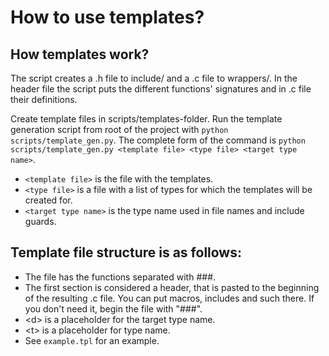 # How to use templates?  
  
## How templates work?
The script creates a .h file to include/ and a .c file to wrappers/. In the header file the script puts the different functions' signatures and in .c file their definitions.
  
Create template files in scripts/templates-folder. Run the template generation script from root of the project with `python scripts/template_gen.py`. The complete form of the command is `python scripts/template_gen.py <template file> <type file> <target type name>`.  
* `<template file>` is the file with the templates.
* `<type file>` is a file with a list of types for which the templates will be created for.
* `<target type name>` is the type name used in file names and include guards.
  
## Template file structure is as follows:
* The file has the functions separated with ###.
* The first section is considered a header, that is pasted to the beginning of the resulting .c file. You can put macros, includes and such there. If you don't need it, begin the file with "###".
* \<d> is a placeholder for the target type name.
* \<t> is a placeholder for type name.
* See `example.tpl` for an example.

